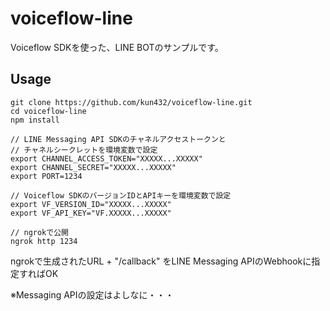 # voiceflow-line

Voiceflow SDKを使った、LINE BOTのサンプルです。

## Usage

```
git clone https://github.com/kun432/voiceflow-line.git
cd voiceflow-line
npm install

// LINE Messaging API SDKのチャネルアクセストークンと
// チャネルシークレットを環境変数で設定
export CHANNEL_ACCESS_TOKEN="XXXXX...XXXXX"
export CHANNEL_SECRET="XXXXX...XXXXX"
export PORT=1234

// Voiceflow SDKのバージョンIDとAPIキーを環境変数で設定
export VF_VERSION_ID="XXXXX...XXXXX"
export VF_API_KEY="VF.XXXXX...XXXXX"

// ngrokで公開
ngrok http 1234
```

ngrokで生成されたURL + "/callback" をLINE Messaging APIのWebhookに指定すればOK

※Messaging APIの設定はよしなに・・・
